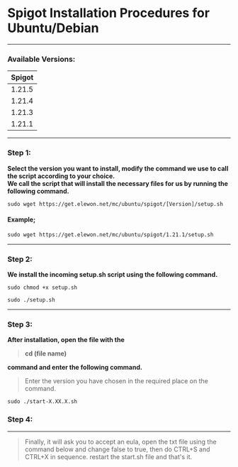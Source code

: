 # Spigot Installation Procedures for Ubuntu/Debian
---

### Available Versions:

| Spigot | 
| -------- |
| 1.21.5  |
| 1.21.4  |
| 1.21.3  |
| 1.21.1  |

---

### Step 1:

**Select the version you want to install, modify the command we use to call the script according to your choice.** <br>
**We call the script that will install the necessary files for us by running the following command.** <br>

```
sudo wget https://get.elewon.net/mc/ubuntu/spigot/[Version]/setup.sh
```

#### Example;

```
sudo wget https://get.elewon.net/mc/ubuntu/spigot/1.21.1/setup.sh
```

---

### Step 2:

**We install the incoming setup.sh script using the following command.**

```
sudo chmod +x setup.sh
```

```
sudo ./setup.sh
```

---

### Step 3:

**After installation, open the file with the <blockquote>cd (file name)</blockquote> command and enter the following command.**

<blockquote>Enter the version you have chosen in the required place on the command.</blockquote>

```
sudo ./start-X.XX.X.sh
```

### Step 4:

---

<blockquote>Finally, it will ask you to accept an eula, open the txt file using the command below and change false to true, then do CTRL+S and CTRL+X in sequence. restart the start.sh file and that's it.</blockquote>
